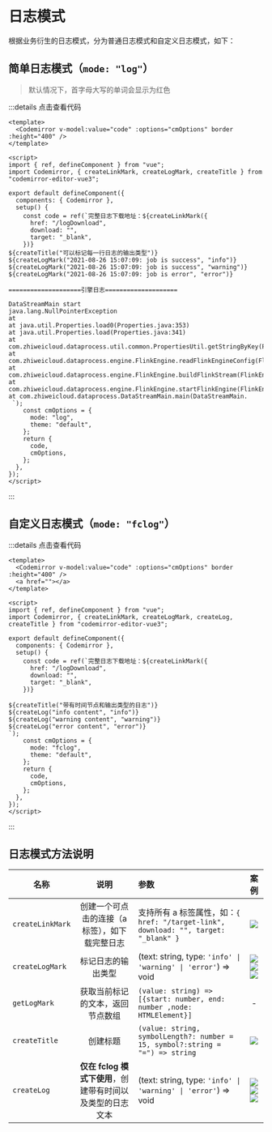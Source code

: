 # 日志模式

根据业务衍生的日志模式，分为普通日志模式和自定义日志模式，如下：

## 简单日志模式（`mode: "log"`）

> 默认情况下，首字母大写的单词会显示为红色

<component v-if="log" :is="log"></component>

:::details 点击查看代码

```vue
<template>
  <Codemirror v-model:value="code" :options="cmOptions" border :height="400" />
</template>

<script>
import { ref, defineComponent } from "vue";
import Codemirror, { createLinkMark, createLogMark, createTitle } from "codemirror-editor-vue3";

export default defineComponent({
  components: { Codemirror },
  setup() {
    const code = ref(`完整日志下载地址：${createLinkMark({
      href: "/logDownload",
      download: "",
      target: "_blank",
    })}
${createTitle("可以标记每一行日志的输出类型")}
${createLogMark("2021-08-26 15:07:09: job is success", "info")}
${createLogMark("2021-08-26 15:07:09: job is success", "warning")}
${createLogMark("2021-08-26 15:07:09: job is error", "error")}

====================引擎日志====================

DataStreamMain start
java.lang.NullPointerException
at
at java.util.Properties.load0(Properties.java:353)
at java.util.Properties.load(Properties.java:341)
at com.zhiweicloud.dataprocess.util.common.PropertiesUtil.getStringByKey(PropertiesUtil.
at com.zhiweicloud.dataprocess.engine.FlinkEngine.readFlinkEngineConfig(FlinkEngine.
at com.zhiweicloud.dataprocess.engine.FlinkEngine.buildFlinkStream(FlinkEngine.
at com.zhiweicloud.dataprocess.engine.FlinkEngine.startFlinkEngine(FlinkEngine.
at com.zhiweicloud.dataprocess.DataStreamMain.main(DataStreamMain.
 `);
    const cmOptions = {
      mode: "log",
      theme: "default",
    };
    return {
      code,
      cmOptions,
    };
  },
});
</script>
```

:::

## 自定义日志模式（`mode: "fclog"`）

<component v-if="fcLog" :is="fcLog"></component>

:::details 点击查看代码

```vue
<template>
  <Codemirror v-model:value="code" :options="cmOptions" border :height="400" />
  <a href=""></a>
</template>

<script>
import { ref, defineComponent } from "vue";
import Codemirror, { createLinkMark, createLogMark, createLog, createTitle } from "codemirror-editor-vue3";

export default defineComponent({
  components: { Codemirror },
  setup() {
    const code = ref(`完整日志下载地址：${createLinkMark({
      href: "/logDownload",
      download: "",
      target: "_blank",
    })}

${createTitle("带有时间节点和输出类型的日志")}
${createLog("info content", "info")}
${createLog("warning content", "warning")}
${createLog("error content", "error")}
`);
    const cmOptions = {
      mode: "fclog",
      theme: "default",
    };
    return {
      code,
      cmOptions,
    };
  },
});
</script>
```

:::

## 日志模式方法说明

| 名称             |                           说明                            | 参数                                                                                |                                             案例                                             |
| ---------------- | :-------------------------------------------------------: | :---------------------------------------------------------------------------------- | :------------------------------------------------------------------------------------------: |
| `createLinkMark` |      创建一个可点击的连接（a 标签），如下载完整日志       | 支持所有 a 标签属性，如：`{ href: "/target-link", download: "", target: "_blank" }` |                             ![](../../../img/createMarkLink.jpg)                             |
| `createLogMark`  |                    标记日志的输出类型                     | (text: string, type: `'info' \| 'warning' \| 'error'`) => void                      |      ![](../../../img/info.jpg)![](../../../img/warning.jpg)![](../../../img/error.jpg)      |
| `getLogMark`     |             获取当前标记的文本，返回节点数组              | `(value: string) => [{start: number, end: number ,node: HTMLElement}]`              |                                              -                                               |
| `createTitle`    |                         创建标题                          | `(value: string, symbolLength?: number = 15, symbol?:string = "=") => string`       |                              ![](../../../img/createTitle.jpg)                               |
| `createLog`      | **仅在 fclog 模式下使用**，创建带有时间以及类型的日志文本 | (text: string, type: `'info' \| 'warning' \| 'error'`) => void                      | ![](../../../img/info.jpg)![](../../../img/warning-time.jpg)![](../../../img/error-time.jpg) |

<script>
import { shallowRef } from "vue"

export default {
  data() {
    return {
      log: null,
      fcLog:null
    }
  },

  mounted() {
    import('../../../demo/log/index.vue').then((module) => {
      this.log = shallowRef(module.default)
    })
    import('../../../demo/log/fclog.vue').then((module) => {
      this.fcLog = shallowRef(module.default)
    })
  }
}
</script>
